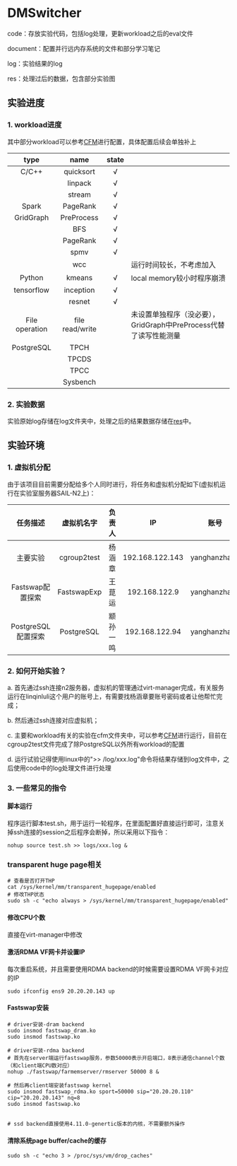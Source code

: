 # DMSwitcher

code：存放实验代码，包括log处理，更新workload之后的eval文件

document：配置并行远内存系统的文件和部分学习笔记

log：实验结果的log

res：处理过后的数据，包含部分实验图

## 实验进度

### 1. workload进度

其中部分workload可以参考[CFM](https://github.com/clusterfarmem/cfm)进行配置，具体配置后续会单独补上

| type           | name            | state |                                            |
|:--------------:|:---------------:|:-----:| ------------------------------------------ |
| C/C++          | quicksort       | √     |                                            |
|                | linpack         | √     |                                            |
|                | stream          | √     |                                            |
| Spark          | PageRank        | √     |                                            |
| GridGraph      | PreProcess      | √     |                                            |
|                | BFS             | √     |                                            |
|                | PageRank        | √     |                                            |
|                | spmv            | √     |                                            |
|                | wcc             |       | 运行时间较长，不考虑加入                               |
| Python         | kmeans          | √     | local memory较小时程序崩溃                        |
| tensorflow     | inception       | √     |                                            |
|                | resnet          | √     |                                            |
| File operation | file read/write |       | 未设置单独程序（没必要），GridGraph中PreProcess代替了读写性能测量 |
| PostgreSQL     | TPCH            |       |                                            |
|                | TPCDS           |       |                                            |
|                | TPCC            |       |                                            |
|                | Sysbench        |       |                                            |

### 2. 实验数据

实验原始log存储在log文件夹中，处理之后的结果数据存储在[res](/res/res.xlsx)中。

## 实验环境

### 1. 虚拟机分配

由于该项目目前需要分配给多个人同时进行，将任务和虚拟机分配如下(虚拟机运行在实验室服务器SAIL-N2上)：

| 任务描述           | 虚拟机名字       | 负责人  | IP              | 账号           | 密码           |
|:--------------:|:-----------:|:----:|:---------------:|:------------:|:------------:|
| 主要实验           | cgroup2test | 杨涵章  | 192.168.122.143 | yanghanzhang | yanghanzhang |
| Fastswap配置探索   | FastswapExp | 王菎运  | 192.168.122.9   | yanghanzhang | yanghanzhang |
| PostgreSQL配置探索 | PostgreSQL  | 颛孙一鸣 | 192.168.122.94  | yanghanzhang | yanghanzhang |

### 2. 如何开始实验？

a. 首先通过ssh连接n2服务器，虚拟机的管理通过virt-manager完成，有关服务运行在linqinluli这个用户的账号上，有需要找杨涵章要账号密码或者让他帮忙完成；

b. 然后通过ssh连接对应虚拟机；

c. 主要和workload有关的实验在cfm文件夹中，可以参考[CFM](https://github.com/clusterfarmem/cfm)进行运行，目前在cgroup2test文件完成了除PostgreSQL以外所有workload的配置

d. 运行试验记得使用linux中的">> /log/xxx.log"命令将结果存储到log文件中，之后使用code中的log处理文件进行处理

### 3. 一些常见的指令

#### 脚本运行

程序运行脚本test.sh，用于运行一轮程序，在里面配置好直接运行即可，注意关掉ssh连接的session之后程序会断掉，所以采用以下指令：

```shell
nohup source test.sh >> logs/xxx.log &
```

### transparent huge page相关

```shell
# 查看是否打开THP
cat /sys/kernel/mm/transparent_hugepage/enabled
# 修改THP状态
sudo sh -c "echo always > /sys/kernel/mm/transparent_hugepage/enabled"
```

#### 修改CPU个数

直接在virt-manager中修改

#### 激活RDMA VF网卡并设置IP

每次重启系统，并且需要使用RDMA backend的时候需要设置RDMA VF网卡对应的IP

```shell
sudo ifconfig ens9 20.20.20.143 up
```

#### Fastswap安装

```shell
# driver安装-dram backend
sudo insmod fastswap_dram.ko
sudo insmod fastswap.ko

# driver安装-rdma backend
# 首先在server端运行fastswap服务，参数50000表示开启端口，8表示通信channel个数（和client端CPU数对应）
nohup ./fastswap/farmemserver/rmserver 50000 8 &

# 然后再client端安装fastswap kernel
sudo insmod fastswap_rdma.ko sport=50000 sip="20.20.20.110" cip="20.20.20.143" nq=8
sudo insmod fastswap.ko


# ssd backend直接使用4.11.0-genertic版本的内核，不需要额外操作
```

#### 清除系统page buffer/cache的缓存

```shell
sudo sh -c "echo 3 > /proc/sys/vm/drop_caches"
```
